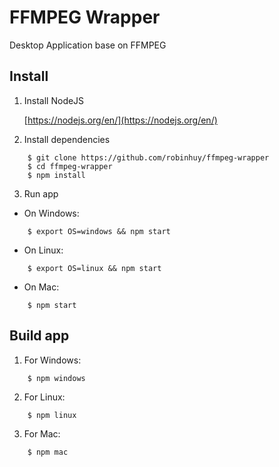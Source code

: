 # FFMPEG Wrapper
Desktop Application base on FFMPEG

## Install
1. Install NodeJS

    [https://nodejs.org/en/](https://nodejs.org/en/)

2. Install dependencies

```
    $ git clone https://github.com/robinhuy/ffmpeg-wrapper
    $ cd ffmpeg-wrapper
    $ npm install
```

3. Run app

- On Windows:

```
    $ export OS=windows && npm start
```

- On Linux:

```
    $ export OS=linux && npm start
```

- On Mac:

```
    $ npm start
```

## Build app

1. For Windows:

```
    $ npm windows
```

2. For Linux:

```
    $ npm linux
```

3. For Mac:

```
    $ npm mac
```

